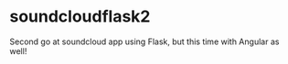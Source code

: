 soundcloudflask2
================

Second go at soundcloud app using Flask, but this time with Angular as well!

